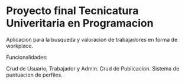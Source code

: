 # Proyecto final Tecnicatura Univeritaria en Programacion

Aplicacion para la busqueda y valoracion de trabajadores en forma de workplace.

Funcionalidades:

Crud de Usuario, Trabajador y Admin.
Crud de Publicacion.
Sistema de puntuacion de perfiles.

